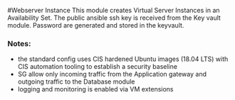 #Webserver Instance
This module creates Virtual Server Instances in an Availability Set. 
The public ansible ssh key is received from the Key vault module. 
Password are generated and stored in the keyvault.

### Notes:

- the standard config uses CIS hardened Ubuntu images (18.04 LTS) with CIS automation tooling to establish a security baseline
- SG allow only incoming traffic from the Application gateway and outgoing traffic to the Database module
- logging and monitoring is enabled via VM extensions